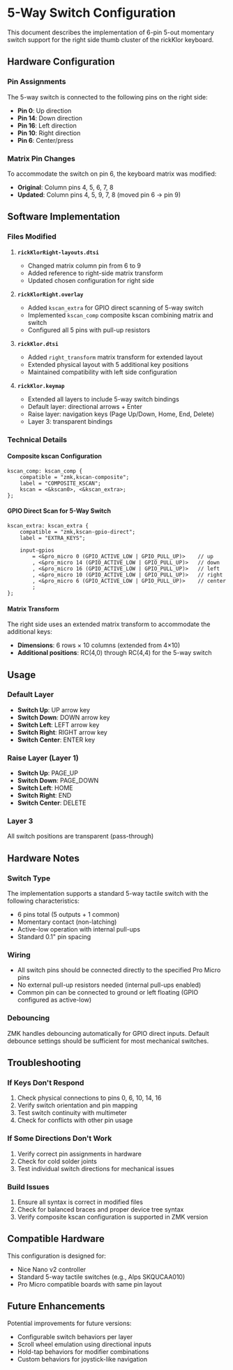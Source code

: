 # 5-Way Switch Configuration

This document describes the implementation of 6-pin 5-out momentary switch support for the right side thumb cluster of the rickKlor keyboard.

## Hardware Configuration

### Pin Assignments
The 5-way switch is connected to the following pins on the right side:

- **Pin 0**: Up direction
- **Pin 14**: Down direction  
- **Pin 16**: Left direction
- **Pin 10**: Right direction
- **Pin 6**: Center/press

### Matrix Pin Changes
To accommodate the switch on pin 6, the keyboard matrix was modified:
- **Original**: Column pins 4, 5, 6, 7, 8
- **Updated**: Column pins 4, 5, 9, 7, 8 (moved pin 6 → pin 9)

## Software Implementation

### Files Modified

1. **`rickKlorRight-layouts.dtsi`**
   - Changed matrix column pin from 6 to 9
   - Added reference to right-side matrix transform
   - Updated chosen configuration for right side

2. **`rickKlorRight.overlay`**
   - Added `kscan_extra` for GPIO direct scanning of 5-way switch
   - Implemented `kscan_comp` composite kscan combining matrix and switch
   - Configured all 5 pins with pull-up resistors

3. **`rickKlor.dtsi`**
   - Added `right_transform` matrix transform for extended layout
   - Extended physical layout with 5 additional key positions
   - Maintained compatibility with left side configuration

4. **`rickKlor.keymap`**
   - Extended all layers to include 5-way switch bindings
   - Default layer: directional arrows + Enter
   - Raise layer: navigation keys (Page Up/Down, Home, End, Delete)
   - Layer 3: transparent bindings

### Technical Details

#### Composite kscan Configuration
```dts
kscan_comp: kscan_comp {
    compatible = "zmk,kscan-composite";
    label = "COMPOSITE_KSCAN";
    kscan = <&kscan0>, <&kscan_extra>;
};
```

#### GPIO Direct Scan for 5-Way Switch
```dts
kscan_extra: kscan_extra {
    compatible = "zmk,kscan-gpio-direct";
    label = "EXTRA_KEYS";
    
    input-gpios
        = <&pro_micro 0 (GPIO_ACTIVE_LOW | GPIO_PULL_UP)>    // up
        , <&pro_micro 14 (GPIO_ACTIVE_LOW | GPIO_PULL_UP)>   // down  
        , <&pro_micro 16 (GPIO_ACTIVE_LOW | GPIO_PULL_UP)>   // left
        , <&pro_micro 10 (GPIO_ACTIVE_LOW | GPIO_PULL_UP)>   // right
        , <&pro_micro 6 (GPIO_ACTIVE_LOW | GPIO_PULL_UP)>    // center
        ;
};
```

#### Matrix Transform
The right side uses an extended matrix transform to accommodate the additional keys:
- **Dimensions**: 6 rows × 10 columns (extended from 4×10)
- **Additional positions**: RC(4,0) through RC(4,4) for the 5-way switch

## Usage

### Default Layer
- **Switch Up**: UP arrow key
- **Switch Down**: DOWN arrow key
- **Switch Left**: LEFT arrow key
- **Switch Right**: RIGHT arrow key
- **Switch Center**: ENTER key

### Raise Layer (Layer 1)
- **Switch Up**: PAGE_UP
- **Switch Down**: PAGE_DOWN
- **Switch Left**: HOME
- **Switch Right**: END
- **Switch Center**: DELETE

### Layer 3
All switch positions are transparent (pass-through)

## Hardware Notes

### Switch Type
The implementation supports a standard 5-way tactile switch with the following characteristics:
- 6 pins total (5 outputs + 1 common)
- Momentary contact (non-latching)
- Active-low operation with internal pull-ups
- Standard 0.1" pin spacing

### Wiring
- All switch pins should be connected directly to the specified Pro Micro pins
- No external pull-up resistors needed (internal pull-ups enabled)
- Common pin can be connected to ground or left floating (GPIO configured as active-low)

### Debouncing
ZMK handles debouncing automatically for GPIO direct inputs. Default debounce settings should be sufficient for most mechanical switches.

## Troubleshooting

### If Keys Don't Respond
1. Check physical connections to pins 0, 6, 10, 14, 16
2. Verify switch orientation and pin mapping
3. Test switch continuity with multimeter
4. Check for conflicts with other pin usage

### If Some Directions Don't Work
1. Verify correct pin assignments in hardware
2. Check for cold solder joints
3. Test individual switch directions for mechanical issues

### Build Issues
1. Ensure all syntax is correct in modified files
2. Check for balanced braces and proper device tree syntax
3. Verify composite kscan configuration is supported in ZMK version

## Compatible Hardware

This configuration is designed for:
- Nice Nano v2 controller
- Standard 5-way tactile switches (e.g., Alps SKQUCAA010)
- Pro Micro compatible boards with same pin layout

## Future Enhancements

Potential improvements for future versions:
- Configurable switch behaviors per layer
- Scroll wheel emulation using directional inputs
- Hold-tap behaviors for modifier combinations
- Custom behaviors for joystick-like navigation